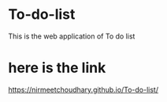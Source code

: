 # To-do-list
This is the web application of To do list
# here is the link 
https://nirmeetchoudhary.github.io/To-do-list/

